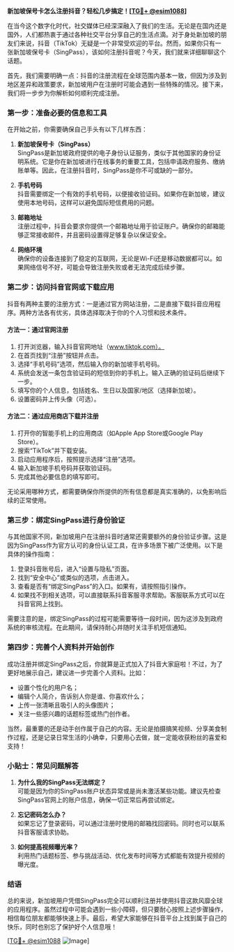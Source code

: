 **新加坡保号卡怎么注册抖音？轻松几步搞定！[[TG💪+ @esim1088](https://t.me/s/esim1088)]**

在当今这个数字化时代，社交媒体已经深深融入了我们的生活。无论是在国内还是国外，人们都热衷于通过各种社交平台分享自己的生活点滴。对于身处新加坡的朋友们来说，抖音（TikTok）无疑是一个非常受欢迎的平台。然而，如果你只有一张新加坡保号卡（SingPass），该如何注册抖音呢？今天，我们就来详细聊聊这个话题。

首先，我们需要明确一点：抖音的注册流程在全球范围内基本一致，但因为涉及到地区差异和政策要求，新加坡用户在注册时可能会遇到一些特殊的情况。接下来，我们将一步步为你解析如何顺利完成注册。

### **第一步：准备必要的信息和工具**

在开始之前，你需要确保自己手头有以下几样东西：

1. **新加坡保号卡（SingPass）**  
   SingPass是新加坡政府提供的电子身份认证服务，类似于其他国家的身份证明系统。它是你在新加坡进行在线事务的重要工具，包括申请政府服务、缴纳账单等。因此，在注册抖音时，SingPass是你不可或缺的一部分。

2. **手机号码**  
   抖音需要绑定一个有效的手机号码，以便接收验证码。如果你在新加坡，建议使用本地号码，这样可以避免国际短信费用的问题。

3. **邮箱地址**  
   注册过程中，抖音会要求你提供一个邮箱地址用于验证账户。确保你的邮箱能够正常接收邮件，并且密码设置得足够复杂以保证安全。

4. **网络环境**  
   确保你的设备连接到了稳定的互联网，无论是Wi-Fi还是移动数据都可以。如果网络信号不好，可能会导致注册失败或者无法完成后续步骤。

### **第二步：访问抖音官网或下载应用**

抖音有两种主要的注册方式：一是通过官方网站注册，二是直接下载抖音应用程序。两种方法各有优劣，具体选择取决于你的个人习惯和技术条件。

#### **方法一：通过官网注册**
1. 打开浏览器，输入抖音官网地址（www.tiktok.com）。  
2. 在首页找到“注册”按钮并点击。  
3. 选择“手机号码”选项，然后输入你的新加坡手机号码。  
4. 系统会发送一条包含验证码的短信到你的手机上。输入正确的验证码后继续下一步。  
5. 填写你的个人信息，包括姓名、生日以及国家/地区（选择新加坡）。  
6. 设置密码并上传头像（可选）。  

#### **方法二：通过应用商店下载并注册**
1. 打开你的智能手机上的应用商店（如Apple App Store或Google Play Store）。  
2. 搜索“TikTok”并下载安装。  
3. 启动应用程序后，按照提示选择“注册”选项。  
4. 输入新加坡手机号码并获取验证码。  
5. 完成其他必要信息的填写即可。

无论采用哪种方式，都需要确保你所提供的所有信息都是真实准确的，以免影响后续的正常使用。

### **第三步：绑定SingPass进行身份验证**

与其他国家不同，新加坡用户在注册抖音时通常还需要额外的身份验证步骤。这是因为SingPass作为官方认可的身份认证工具，在许多场景下被广泛使用。以下是具体的操作指南：

1. 登录抖音账号后，进入“设置与隐私”页面。  
2. 找到“安全中心”或类似的选项，点击进入。  
3. 查看是否有“绑定SingPass”的入口。如果有，请按照指引操作。  
4. 如果找不到相关选项，可以直接联系抖音客服寻求帮助。客服联系方式可以在抖音官网上找到。

需要注意的是，绑定SingPass的过程可能需要等待一段时间，因为这涉及到政府系统的审核流程。在此期间，请保持耐心并随时关注手机短信通知。

### **第四步：完善个人资料并开始创作**

成功注册并绑定SingPass之后，你就算是正式加入了抖音大家庭啦！不过，为了更好地展示自己，建议进一步完善个人资料。比如：

- 设置个性化的用户名；
- 编辑个人简介，告诉别人你是谁、你喜欢什么；
- 上传一张清晰且吸引人的头像图片；
- 关注一些感兴趣的话题标签或热门创作者。

当然，最重要的还是动手创作属于自己的内容。无论是拍摄搞笑视频、分享美食制作过程，还是记录日常生活的小确幸，只要用心去做，就一定能收获粉丝的喜爱和支持！

### **小贴士：常见问题解答**

1. **为什么我的SingPass无法绑定？**  
   可能是因为你的SingPass账户状态异常或是尚未激活某些功能。建议先检查SingPass官网上的账户信息，确保一切正常后再尝试绑定。

2. **忘记密码怎么办？**  
   如果忘记了登录密码，可以通过注册时使用的邮箱找回密码。同时也可以联系抖音客服请求协助。

3. **如何提高视频曝光率？**  
   利用热门话题标签、参与挑战活动、优化发布时间等方式都能有效提升视频的曝光度。

### **结语**

总的来说，新加坡用户凭借SingPass完全可以顺利注册并使用抖音这款风靡全球的应用程序。虽然过程中可能会遇到一些小障碍，但只要耐心按照上述步骤操作，相信每位朋友都能够快速上手。最后，希望大家能够在抖音平台上找到属于自己的快乐，同时也别忘了保护好个人信息哦！

[[TG💪+ @esim1088](https://t.me/s/esim1088) ![Image](https://i.postimg.cc/4NQfJmqS/Snipaste-2025-05-13-00-14-12.png)]